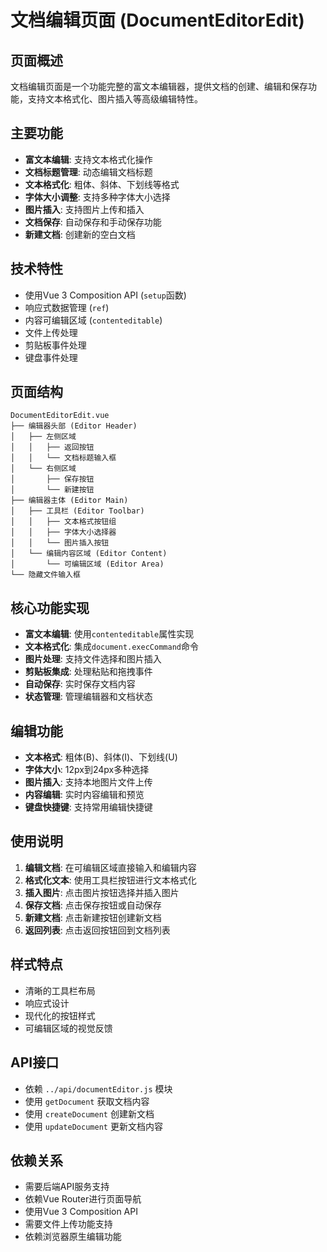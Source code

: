 # 文档编辑页面 (DocumentEditorEdit)

## 页面概述
文档编辑页面是一个功能完整的富文本编辑器，提供文档的创建、编辑和保存功能，支持文本格式化、图片插入等高级编辑特性。

## 主要功能
- **富文本编辑**: 支持文本格式化操作
- **文档标题管理**: 动态编辑文档标题
- **文本格式化**: 粗体、斜体、下划线等格式
- **字体大小调整**: 支持多种字体大小选择
- **图片插入**: 支持图片上传和插入
- **文档保存**: 自动保存和手动保存功能
- **新建文档**: 创建新的空白文档

## 技术特性
- 使用Vue 3 Composition API (`setup`函数)
- 响应式数据管理 (`ref`)
- 内容可编辑区域 (`contenteditable`)
- 文件上传处理
- 剪贴板事件处理
- 键盘事件处理

## 页面结构
```
DocumentEditorEdit.vue
├── 编辑器头部 (Editor Header)
│   ├── 左侧区域
│   │   ├── 返回按钮
│   │   └── 文档标题输入框
│   └── 右侧区域
│       ├── 保存按钮
│       └── 新建按钮
├── 编辑器主体 (Editor Main)
│   ├── 工具栏 (Editor Toolbar)
│   │   ├── 文本格式按钮组
│   │   ├── 字体大小选择器
│   │   └── 图片插入按钮
│   └── 编辑内容区域 (Editor Content)
│       └── 可编辑区域 (Editor Area)
└── 隐藏文件输入框
```

## 核心功能实现
- **富文本编辑**: 使用`contenteditable`属性实现
- **文本格式化**: 集成`document.execCommand`命令
- **图片处理**: 支持文件选择和图片插入
- **剪贴板集成**: 处理粘贴和拖拽事件
- **自动保存**: 实时保存文档内容
- **状态管理**: 管理编辑器和文档状态

## 编辑功能
- **文本格式**: 粗体(B)、斜体(I)、下划线(U)
- **字体大小**: 12px到24px多种选择
- **图片插入**: 支持本地图片文件上传
- **内容编辑**: 实时内容编辑和预览
- **键盘快捷键**: 支持常用编辑快捷键

## 使用说明
1. **编辑文档**: 在可编辑区域直接输入和编辑内容
2. **格式化文本**: 使用工具栏按钮进行文本格式化
3. **插入图片**: 点击图片按钮选择并插入图片
4. **保存文档**: 点击保存按钮或自动保存
5. **新建文档**: 点击新建按钮创建新文档
6. **返回列表**: 点击返回按钮回到文档列表

## 样式特点
- 清晰的工具栏布局
- 响应式设计
- 现代化的按钮样式
- 可编辑区域的视觉反馈

## API接口
- 依赖 `../api/documentEditor.js` 模块
- 使用 `getDocument` 获取文档内容
- 使用 `createDocument` 创建新文档
- 使用 `updateDocument` 更新文档内容

## 依赖关系
- 需要后端API服务支持
- 依赖Vue Router进行页面导航
- 使用Vue 3 Composition API
- 需要文件上传功能支持
- 依赖浏览器原生编辑功能
